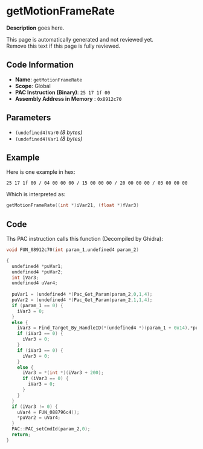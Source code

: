 # getMotionFrameRate

**Description** goes here.

This page is automatically generated and not reviewed yet.<br>Remove this text if this page is fully reviewed.

## Code Information

- **Name**: `getMotionFrameRate`
- **Scope**: Global
- **PAC Instruction (Binary)**: `25 17 1f 00`
- **Assembly Address in Memory** : `0x8912c70`

## Parameters

- `(undefined4)Var0` *(8 bytes)*
- `(undefined4)Var1` *(8 bytes)*

## Example

Here is one example in hex:

```25 17 1f 00 / 04 00 00 00 / 15 00 00 00 / 20 00 00 00 / 03 00 00 00```

Which is interpreted as:

```c
getMotionFrameRate((int *)iVar21, (float *)fVar3)
```

## Code

Ths PAC instruction calls this function (Decompiled by Ghidra):

```c
void FUN_08912c70(int param_1,undefined4 param_2)

{
  undefined4 *puVar1;
  undefined4 *puVar2;
  int iVar3;
  undefined4 uVar4;
  
  puVar1 = (undefined4 *)Pac_Get_Param(param_2,0,1,4);
  puVar2 = (undefined4 *)Pac_Get_Param(param_2,1,1,4);
  if (param_1 == 0) {
    iVar3 = 0;
  }
  else {
    iVar3 = Find_Target_By_HandleID(*(undefined4 *)(param_1 + 0x14),*puVar1,1);
    if (iVar3 == 0) {
      iVar3 = 0;
    }
    if (iVar3 == 0) {
      iVar3 = 0;
    }
    else {
      iVar3 = *(int *)(iVar3 + 200);
      if (iVar3 == 0) {
        iVar3 = 0;
      }
    }
  }
  if (iVar3 != 0) {
    uVar4 = FUN_088796c4();
    *puVar2 = uVar4;
  }
  PAC::PAC_setCmdId(param_2,0);
  return;
}
```


